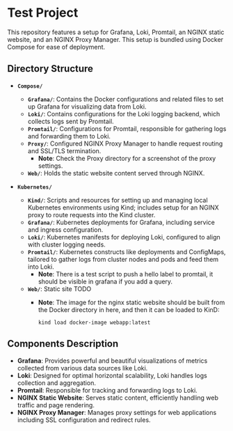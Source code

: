 # Test Project

This repository features a setup for Grafana, Loki, Promtail, an NGINX static website, and an NGINX Proxy Manager. This setup is bundled using Docker Compose for ease of deployment.

## Directory Structure

- **`Compose/`**
  - **`Grafana/`**: Contains the Docker configurations and related files to set up Grafana for visualizing data from Loki.
  - **`Loki/`**: Contains configurations for the Loki logging backend, which collects logs sent by Promtail.
  - **`Promtail/`**: Configurations for Promtail, responsible for gathering logs and forwarding them to Loki.
  - **`Proxy/`**: Configured NGINX Proxy Manager to handle request routing and SSL/TLS termination.
    - **Note**: Check the Proxy directory for a screenshot of the proxy settings.
  - **`Web/`**: Holds the static website content served through NGINX.
  
- **`Kubernetes/`**
  - **`Kind/`**: Scripts and resources for setting up and managing local Kubernetes environments using Kind; includes setup for an NGINX proxy to route requests into the Kind cluster.
  - **`Grafana/`**: Kubernetes deployments for Grafana, including service and ingress configuration.
  - **`Loki/`**: Kubernetes manifests for deploying Loki, configured to align with cluster logging needs.
  - **`Promtail/`**: Kubernetes constructs like deployments and ConfigMaps, tailored to gather logs from cluster nodes and pods and feed them into Loki.
    - **Note**: There is a test script to push a hello label to promtail, it should be visible in grafana if you add a query.
  - **`Web/`**: Static site TODO
    - **Note**: The image for the nginx static website should be built from the Docker directory in here, and then it can be loaded to KinD: 
    
        ```kind load docker-image webapp:latest```


## Components Description

- **Grafana**: Provides powerful and beautiful visualizations of metrics collected from various data sources like Loki.
- **Loki**: Designed for optimal horizontal scalability, Loki handles logs collection and aggregation.
- **Promtail**: Responsible for tracking and forwarding logs to Loki.
- **NGINX Static Website**: Serves static content, efficiently handling web traffic and page rendering.
- **NGINX Proxy Manager**: Manages proxy settings for web applications including SSL configuration and redirect rules.
